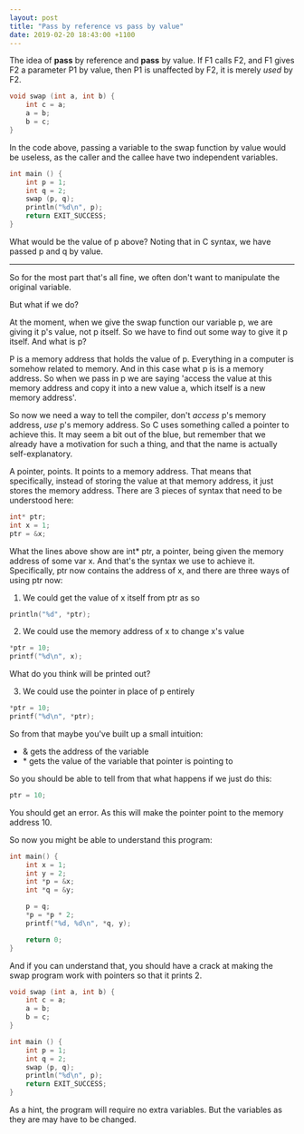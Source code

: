 ```yaml
---
layout: post
title: "Pass by reference vs pass by value"
date: 2019-02-20 18:43:00 +1100
---
```


The idea of **pass** by reference and **pass** by value. If F1 calls F2, and F1 gives F2 a parameter P1 by value, then P1 is unaffected by F2, it is merely *used* by F2.

```C
void swap (int a, int b) {
	int c = a;
	a = b;
	b = c;
}
```

In the code above, passing a variable to the swap function by value would be useless, as the caller and the callee have two independent variables.

```C
int main () {
	int p = 1;
	int q = 2;
	swap (p, q);
	println("%d\n", p);
	return EXIT_SUCCESS;
}
```

What would be the value of p above? Noting that in C syntax, we have passed p and q by value.

---

So for the most part that's all fine, we often don't want to manipulate the original variable.

But what if we do?

At the moment, when we give the swap function our variable p, we are giving it p's value, not p itself. So we have to find out some way to give it p itself. And what is p?

P is a memory address that holds the value of p. Everything in a computer is somehow related to memory. And in this case what p is is a memory address. So when we pass in p we are saying 'access the value at this memory address and copy it into a new value a, which itself is a new memory address'.

So now we need a way to tell the compiler, don't *access* p's memory address, *use* p's memory address. So C uses something called a pointer to achieve this. It may seem a bit out of the blue, but remember that we already have a motivation for such a thing, and that the name is actually self-explanatory.

A pointer, points. It points to a memory address. That means that specifically, instead of storing the value at that memory address, it just stores the memory address. There are 3 pieces of syntax that need to be understood here:

```C
int* ptr;
int x = 1;
ptr = &x;
```

What the lines above show are int\* ptr, a pointer, being given the memory address of some var x. And that's the syntax we use to achieve it. Specifically, ptr now contains the address of x, and there are three ways of using ptr now:

1. We could get the value of x itself from ptr as so
```C
println("%d", *ptr);
```
2. We could use the memory address of x to change x's value
```C
*ptr = 10;
printf("%d\n", x);
```
What do you think will be printed out?

3. We could use the pointer in place of p entirely
```C
*ptr = 10;
printf("%d\n", *ptr);
```

So from that maybe you've built up a small intuition:
- & gets the address of the variable
- \* gets the value of the variable that pointer is pointing to

So you should be able to tell from that what happens if we just do this:

```C
ptr = 10;
```

You should get an error. As this will make the pointer point to the memory address 10.

So now you might be able to understand this program:

```C
int main() {
	int x = 1;
	int y = 2;
	int *p = &x;
	int *q = &y;

	p = q;
	*p = *p * 2;
	printf("%d, %d\n", *q, y);

	return 0;
}
```

And if you can understand that, you should have a crack at making the swap program work with pointers so that it prints 2.


```C
void swap (int a, int b) {
	int c = a;
	a = b;
	b = c;
}

int main () {
	int p = 1;
	int q = 2;
	swap (p, q);
	println("%d\n", p);
	return EXIT_SUCCESS;
}
```

As a hint, the program will require no extra variables. But the variables as they are may have to be changed.
